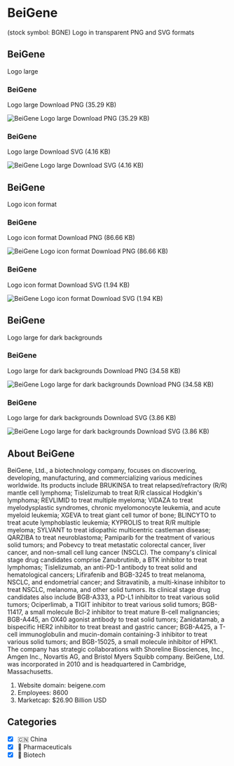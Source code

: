 # BeiGene
 (stock symbol: BGNE) Logo in transparent PNG and SVG formats

## BeiGene
 Logo large

### BeiGene
 Logo large Download PNG (35.29 KB)

![BeiGene
 Logo large Download PNG (35.29 KB)](/img/orig/BGNE_BIG-a5cdfaf3.png)

### BeiGene
 Logo large Download SVG (4.16 KB)

![BeiGene
 Logo large Download SVG (4.16 KB)](/img/orig/BGNE_BIG-b9faa544.svg)

## BeiGene
 Logo icon format

### BeiGene
 Logo icon format Download PNG (86.66 KB)

![BeiGene
 Logo icon format Download PNG (86.66 KB)](/img/orig/BGNE-a692560d.png)

### BeiGene
 Logo icon format Download SVG (1.94 KB)

![BeiGene
 Logo icon format Download SVG (1.94 KB)](/img/orig/BGNE-d5c3de52.svg)

## BeiGene
 Logo large for dark backgrounds

### BeiGene
 Logo large for dark backgrounds Download PNG (34.58 KB)

![BeiGene
 Logo large for dark backgrounds Download PNG (34.58 KB)](/img/orig/BGNE_BIG.D-d382bb72.png)

### BeiGene
 Logo large for dark backgrounds Download SVG (3.86 KB)

![BeiGene
 Logo large for dark backgrounds Download SVG (3.86 KB)](/img/orig/BGNE_BIG.D-5d6daf7c.svg)

## About BeiGene


BeiGene, Ltd., a biotechnology company, focuses on discovering, developing, manufacturing, and commercializing various medicines worldwide. Its products include BRUKINSA to treat relapsed/refractory (R/R) mantle cell lymphoma; Tislelizumab to treat R/R classical Hodgkin's lymphoma; REVLIMID to treat multiple myeloma; VIDAZA to treat myelodysplastic syndromes, chronic myelomonocyte leukemia, and acute myeloid leukemia; XGEVA to treat giant cell tumor of bone; BLINCYTO to treat acute lymphoblastic leukemia; KYPROLIS to treat R/R multiple myeloma; SYLVANT to treat idiopathic multicentric castleman disease; QARZIBA to treat neuroblastoma; Pamiparib for the treatment of various solid tumors; and Pobevcy to treat metastatic colorectal cancer, liver cancer, and non-small cell lung cancer (NSCLC). The company's clinical stage drug candidates comprise Zanubrutinib, a BTK inhibitor to treat lymphomas; Tislelizumab, an anti-PD-1 antibody to treat solid and hematological cancers; Lifirafenib and BGB-3245 to treat melanoma, NSCLC, and endometrial cancer; and Sitravatinib, a multi-kinase inhibitor to treat NSCLC, melanoma, and other solid tumors. Its clinical stage drug candidates also include BGB-A333, a PD-L1 inhibitor to treat various solid tumors; Ociperlimab, a TIGIT inhibitor to treat various solid tumors; BGB-11417, a small molecule Bcl-2 inhibitor to treat mature B-cell malignancies; BGB-A445, an OX40 agonist antibody to treat solid tumors; Zanidatamab, a bispecific HER2 inhibitor to treat breast and gastric cancer; BGB-A425, a T-cell immunoglobulin and mucin-domain containing-3 inhibitor to treat various solid tumors; and BGB-15025, a small molecule inhibitor of HPK1. The company has strategic collaborations with Shoreline Biosciences, Inc., Amgen Inc., Novartis AG, and Bristol Myers Squibb company. BeiGene, Ltd. was incorporated in 2010 and is headquartered in Cambridge, Massachusetts.

1. Website domain: beigene.com
2. Employees: 8600
3. Marketcap: $26.90 Billion USD


## Categories
- [x] 🇨🇳 China
- [x] 💊 Pharmaceuticals
- [x] 🧬 Biotech
